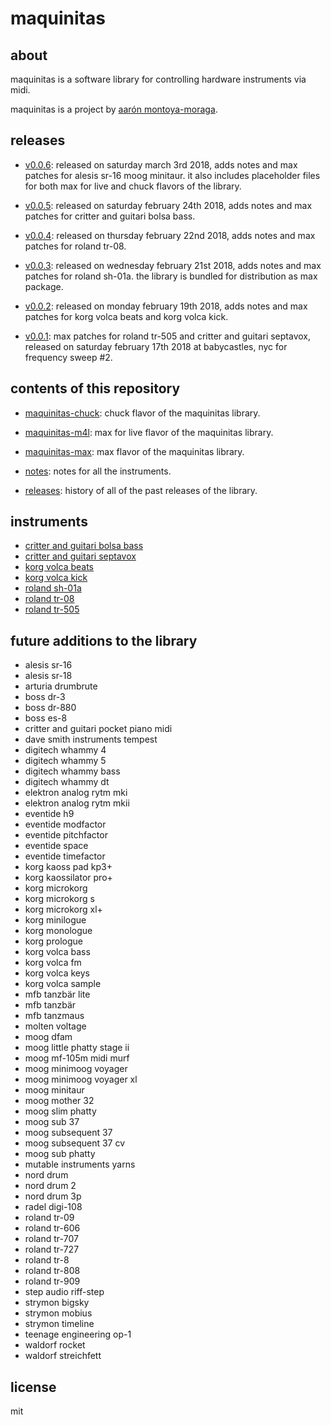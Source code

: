 # maquinitas

## about

maquinitas is a software library for controlling hardware instruments via midi.

maquinitas is a project by [aarón montoya-moraga](http://montoyamoraga.io/).

## releases

* [v0.0.6](https://github.com/montoyamoraga/maquinitas/releases/tag/v0.0.6): released on saturday march 3rd 2018, adds notes and max patches for alesis sr-16 moog minitaur. it also includes placeholder files for both max for live and chuck flavors of the library.

* [v0.0.5](https://github.com/montoyamoraga/maquinitas/releases/tag/v0.0.5): released on saturday february 24th 2018, adds notes and max patches for critter and guitari bolsa bass.
* [v0.0.4](https://github.com/montoyamoraga/maquinitas/releases/tag/v0.0.4): released on thursday february 22nd 2018, adds notes and max patches for roland tr-08.
* [v0.0.3](https://github.com/montoyamoraga/maquinitas/releases/tag/v0.0.3): released on wednesday february 21st 2018, adds notes and max patches for roland sh-01a. the library is bundled for distribution as max package.
* [v0.0.2](https://github.com/montoyamoraga/maquinitas/releases/tag/v0.0.2): released on monday february 19th 2018, adds notes and max patches for korg volca beats and korg volca kick.
* [v0.0.1](https://github.com/montoyamoraga/maquinitas/releases/tag/v0.0.1): max patches for roland tr-505 and critter and guitari septavox, released on saturday february 17th 2018 at babycastles, nyc for frequency sweep #2.

## contents of this repository

* [maquinitas-chuck](https://github.com/montoyamoraga/maquinitas/tree/gh-pages/maquinitas-m4l): chuck flavor of the maquinitas library.

* [maquinitas-m4l](https://github.com/montoyamoraga/maquinitas/tree/gh-pages/maquinitas-m4l): max for live flavor of the maquinitas library.

* [maquinitas-max](https://github.com/montoyamoraga/maquinitas/tree/gh-pages/maquinitas-max): max flavor of the maquinitas library.

* [notes](https://github.com/montoyamoraga/maquinitas/tree/gh-pages/notes): notes for all the instruments.

* [releases](https://github.com/montoyamoraga/maquinitas/tree/gh-pages/releases): history of all of the past releases of the library.

## instruments

* [critter and guitari bolsa bass](https://github.com/montoyamoraga/maquinitas/blob/gh-pages/notes/critter-and-guitari-bolsa-bass.md)
* [critter and guitari septavox](https://github.com/montoyamoraga/maquinitas/blob/gh-pages/notes/critter-and-guitari-septavox.md)
* [korg volca beats](https://github.com/montoyamoraga/maquinitas/blob/gh-pages/notes/korg-volca-beats.md)
* [korg volca kick](https://github.com/montoyamoraga/maquinitas/blob/gh-pages/notes/korg-volca-kick.md)
* [roland sh-01a](https://github.com/montoyamoraga/maquinitas/blob/gh-pages/notes/roland-tr-505.md)
* [roland tr-08](https://github.com/montoyamoraga/maquinitas/blob/gh-pages/notes/roland-tr-08.md)
* [roland tr-505](https://github.com/montoyamoraga/maquinitas/blob/gh-pages/notes/roland-tr-505.md)

## future additions to the library

* alesis sr-16
* alesis sr-18
* arturia drumbrute
* boss dr-3
* boss dr-880
* boss es-8
* critter and guitari pocket piano midi
* dave smith instruments tempest
* digitech whammy 4
* digitech whammy 5
* digitech whammy bass
* digitech whammy dt
* elektron analog rytm mki
* elektron analog rytm mkii
* eventide h9
* eventide modfactor
* eventide pitchfactor
* eventide space
* eventide timefactor
* korg kaoss pad kp3+
* korg kaossilator pro+
* korg microkorg
* korg microkorg s
* korg microkorg xl+
* korg minilogue
* korg monologue
* korg prologue
* korg volca bass
* korg volca fm
* korg volca keys
* korg volca sample
* mfb tanzbär lite
* mfb tanzbär
* mfb tanzmaus
* molten voltage
* moog dfam
* moog little phatty stage ii
* moog mf-105m midi murf
* moog minimoog voyager
* moog minimoog voyager xl
* moog minitaur
* moog mother 32
* moog slim phatty
* moog sub 37
* moog subsequent 37
* moog subsequent 37 cv
* moog sub phatty
* mutable instruments yarns
* nord drum
* nord drum 2
* nord drum 3p
* radel digi-108
* roland tr-09
* roland tr-606
* roland tr-707
* roland tr-727
* roland tr-8
* roland tr-808
* roland tr-909
* step audio riff-step
* strymon bigsky
* strymon mobius
* strymon timeline
* teenage engineering op-1
* waldorf rocket
* waldorf streichfett

## license

mit
